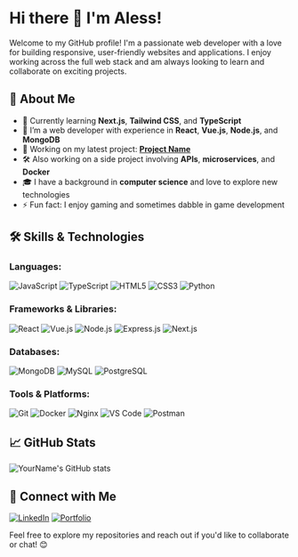 # Hi there 👋 I'm Aless!

Welcome to my GitHub profile! I'm a passionate web developer with a love for building responsive, user-friendly websites and applications. I enjoy working across the full web stack and am always looking to learn and collaborate on exciting projects.

## 🚀 About Me

- 🌱 Currently learning **Next.js**, **Tailwind CSS**, and **TypeScript**
- 💼 I’m a web developer with experience in **React**, **Vue.js**, **Node.js**, and **MongoDB**
- 🔭 Working on my latest project: **[Project Name](https://yourprojectlink.com)**
- 🛠️ Also working on a side project involving **APIs**, **microservices**, and **Docker**
- 🎓 I have a background in **computer science** and love to explore new technologies
- ⚡ Fun fact: I enjoy gaming and sometimes dabble in game development

## 🛠️ Skills & Technologies

### **Languages:**
![JavaScript](https://img.shields.io/badge/JavaScript-F7DF1E?style=flat-square&logo=javascript&logoColor=black)
![TypeScript](https://img.shields.io/badge/TypeScript-007ACC?style=flat-square&logo=typescript&logoColor=white)
![HTML5](https://img.shields.io/badge/HTML5-E34F26?style=flat-square&logo=html5&logoColor=white)
![CSS3](https://img.shields.io/badge/CSS3-1572B6?style=flat-square&logo=css3&logoColor=white)
![Python](https://img.shields.io/badge/Python-3776AB?style=flat-square&logo=python&logoColor=white)

### **Frameworks & Libraries:**
![React](https://img.shields.io/badge/React-20232A?style=flat-square&logo=react&logoColor=61DAFB)
![Vue.js](https://img.shields.io/badge/Vue.js-35495E?style=flat-square&logo=vue.js&logoColor=4FC08D)
![Node.js](https://img.shields.io/badge/Node.js-339933?style=flat-square&logo=nodedotjs&logoColor=white)
![Express.js](https://img.shields.io/badge/Express.js-000000?style=flat-square&logo=express&logoColor=white)
![Next.js](https://img.shields.io/badge/Next.js-000000?style=flat-square&logo=next.js&logoColor=white)

### **Databases:**
![MongoDB](https://img.shields.io/badge/MongoDB-4EA94B?style=flat-square&logo=mongodb&logoColor=white)
![MySQL](https://img.shields.io/badge/MySQL-4479A1?style=flat-square&logo=mysql&logoColor=white)
![PostgreSQL](https://img.shields.io/badge/PostgreSQL-336791?style=flat-square&logo=postgresql&logoColor=white)

### **Tools & Platforms:**
![Git](https://img.shields.io/badge/Git-F05032?style=flat-square&logo=git&logoColor=white)
![Docker](https://img.shields.io/badge/Docker-2496ED?style=flat-square&logo=docker&logoColor=white)
![Nginx](https://img.shields.io/badge/Nginx-009639?style=flat-square&logo=nginx&logoColor=white)
![VS Code](https://img.shields.io/badge/VS%20Code-0078d7?style=flat-square&logo=visual-studio-code&logoColor=white)
![Postman](https://img.shields.io/badge/Postman-FF6C37?style=flat-square&logo=postman&logoColor=white)

## 📈 GitHub Stats

![YourName's GitHub stats](https://github-readme-stats.vercel.app/api?username=YourGitHubUsername&show_icons=true&theme=radical)

## 🔗 Connect with Me

[![LinkedIn](https://img.shields.io/badge/LinkedIn-0077B5?style=for-the-badge&logo=linkedin&logoColor=white)](https://linkedin.com/in/yourname)
[![Portfolio](https://img.shields.io/badge/Portfolio-000000?style=for-the-badge&logo=github-pages&logoColor=white)](https://yourportfoliolink.com)

Feel free to explore my repositories and reach out if you'd like to collaborate or chat! 😊


